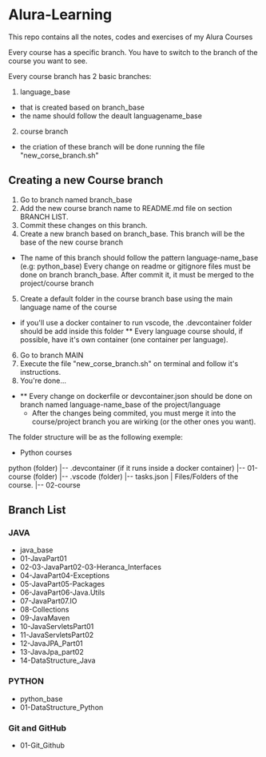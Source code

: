 # Alura-Learning

This repo contains all the notes, codes and exercises of my Alura Courses

Every course has a specific branch. You have to switch to the branch of the course you want to see.

Every course branch has 2 basic branches:
1. language_base
  - that is created based on branch_base
  - the name should follow the deault languagename_base
2. course branch
 - the criation of these branch will be done running the file "new_corse_branch.sh"

## Creating a new Course branch

1. Go to branch named branch_base
2. Add the new course branch name to README.md file on section BRANCH LIST.
3. Commit these changes on this branch.
4. Create a new branch based on branch_base. This branch will be the base of the new course branch
  - The name of this branch should follow the pattern language-name_base (e.g: python_base)
  Every change on readme or gitignore files must be done on branch branch_base. After commit it, it must be merged to the project/course branch
5. Create a default folder in the course branch base using the main language name of the course
  - if you'll use a docker container to run vscode, the .devcontainer folder should be add inside this folder
  ** Every language course should, if possible, have it's own container (one container per language).
6. Go to branch MAIN
7. Execute the file "new_corse_branch.sh" on terminal and follow it's instructions.
8. You're done...

- ** Every change on dockerfile or devcontainer.json should be done on branch named language-name_base of the project/language
  - After the changes being commited, you must merge it into the course/project branch you are wirking (or the other ones you want).

The folder structure will be as the following exemple:

- Python courses

python (folder)
  |-- .devcontainer (if it runs inside a docker container)
  |-- 01-course (folder)
        |-- .vscode (folder)
              |-- tasks.json
        | Files/Folders of the course.
  |-- 02-course
## Branch List

### JAVA

- java_base
- 01-JavaPart01
- 02-03-JavaPart02-03-Heranca_Interfaces
- 04-JavaPart04-Exceptions
- 05-JavaPart05-Packages
- 06-JavaPart06-Java.Utils
- 07-JavaPart07.IO
- 08-Collections
- 09-JavaMaven
- 10-JavaServletsPart01
- 11-JavaServletsPart02
- 12-JavaJPA_Part01
- 13-JavaJpa_part02
- 14-DataStructure_Java

### PYTHON

- python_base
- 01-DataStructure_Python

### Git and GitHub

- 01-Git_Github
